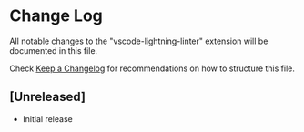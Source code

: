 # Change Log
All notable changes to the "vscode-lightning-linter" extension will be documented in this file.

Check [Keep a Changelog](http://keepachangelog.com/) for recommendations on how to structure this file.

## [Unreleased]
- Initial release